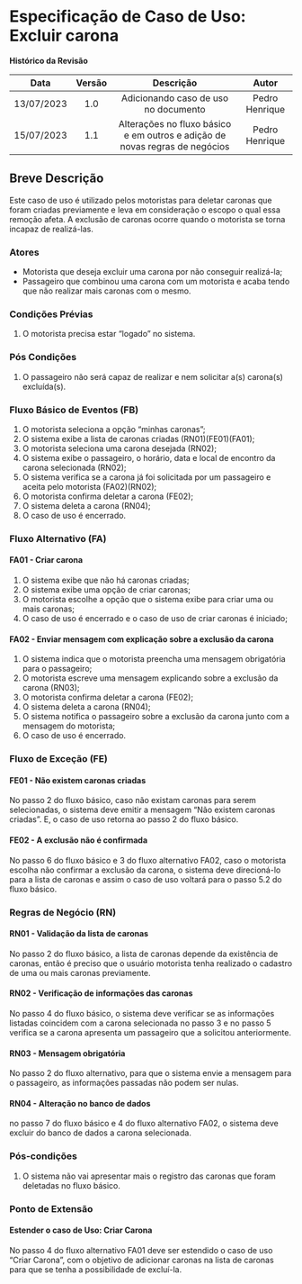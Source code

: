 # Especificação de Caso de Uso: Excluir carona

**Histórico da Revisão**


|**Data**|**Versão**|**Descrição**|**Autor**|
| :-: | :-: | :-: | :-: |
|13/07/2023|1.0|Adicionando caso de uso no documento|Pedro Henrique|
|15/07/2023|1.1|Alterações no fluxo básico e em outros e adição de novas regras de negócios|Pedro Henrique|


## **Breve Descrição**
Este caso de uso é utilizado pelos motoristas para deletar caronas que foram criadas previamente e leva em consideração o escopo o qual essa remoção afeta. A exclusão de  caronas ocorre quando o motorista se torna incapaz de realizá-las.

### Atores
- Motorista que deseja excluir uma carona por não conseguir realizá-la;
- Passageiro que combinou uma carona com um motorista e acaba tendo que não realizar mais caronas com o mesmo.

### Condições Prévias
   1. O motorista precisa estar “logado” no sistema.

### **Pós Condições**
   1. O passageiro não será capaz de realizar e nem solicitar  a(s) carona(s) excluída(s).

### **Fluxo Básico de Eventos (FB)**
   1. O motorista seleciona a opção “minhas caronas”;
   1. O sistema exibe a lista de caronas criadas (RN01)(FE01)(FA01);
   1. O motorista seleciona uma carona desejada (RN02);
   1. O sistema exibe o passageiro, o horário, data e local de encontro da carona selecionada (RN02);
   1. O sistema verifica se a carona já foi solicitada por um passageiro e aceita pelo motorista (FA02)(RN02);
   1. O motorista confirma deletar a carona (FE02);
   1. O sistema deleta a carona (RN04);
   1. O caso de uso é encerrado.


### **Fluxo Alternativo (FA)**

#### **FA01 - Criar carona**

1. O sistema exibe que não há caronas criadas;
1. O sistema exibe uma opção de criar caronas;
1. O motorista escolhe a opção que o sistema exibe para criar uma ou mais caronas;
1. O caso de uso é encerrado e o caso de uso de criar caronas é iniciado;

#### **FA02 -  Enviar mensagem com explicação sobre a exclusão da carona**
   1. O sistema indica que o motorista preencha uma mensagem obrigatória para o passageiro;
   1. O motorista escreve uma mensagem explicando sobre a exclusão da carona (RN03);
   1. O motorista confirma deletar a carona (FE02);
   1. O sistema deleta a carona (RN04);
   1. O sistema notifica o passageiro sobre a exclusão da carona junto com a mensagem do motorista;
   1. O caso de uso é encerrado.


### **Fluxo de Exceção (FE)**

#### **FE01 - Não existem caronas criadas**
   No passo 2 do fluxo básico, caso não existam caronas para serem selecionadas, o sistema deve emitir a mensagem “Não existem caronas criadas”. E, o caso de uso retorna ao passo 2 do fluxo básico.

#### **FE02 - A exclusão não é confirmada**
No passo 6 do fluxo básico e 3 do fluxo alternativo FA02, caso o motorista escolha não confirmar a exclusão da carona, o sistema deve direcioná-lo para a lista de caronas e assim o caso de uso voltará para o passo 5.2 do fluxo básico.

### **Regras de Negócio (RN)**
 
 #### **RN01 - Validação da lista de caronas** 
No passo 2 do fluxo básico, a lista de caronas depende da existência de caronas, então é preciso que o usuário motorista tenha realizado o cadastro de uma ou mais caronas previamente.

 #### **RN02 -  Verificação de informações das caronas**
No passo 4 do fluxo básico, o sistema deve verificar se as informações listadas coincidem com a carona selecionada no passo 3 e  no passo 5 verifica se a carona apresenta um passageiro que a solicitou anteriormente.

 #### **RN03 -  Mensagem obrigatória**
No passo 2 do fluxo alternativo, para que o sistema envie a mensagem para o passageiro, as informações passadas não podem ser nulas.

#### **RN04 -  Alteração no banco de dados**
no passo 7 do fluxo básico e 4 do fluxo alternativo FA02, o sistema deve excluir do banco de dados a carona selecionada.

### **Pós-condições**
   1. O sistema não vai apresentar mais o registro das caronas que foram deletadas no fluxo básico.


### **Ponto de Extensão**

#### **Estender o caso de Uso: Criar Carona**
No passo 4 do fluxo alternativo FA01 deve ser estendido o caso de uso “Criar Carona”, com o objetivo de adicionar caronas na lista de caronas para que se tenha a possibilidade de excluí-la.